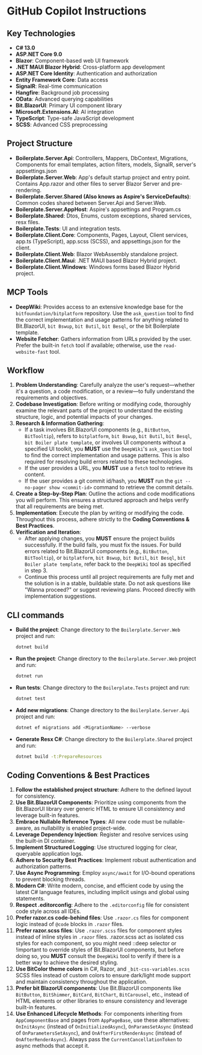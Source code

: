 # GitHub Copilot Instructions

## Key Technologies
- **C# 13.0**
- **ASP.NET Core 9.0**
- **Blazor**: Component-based web UI framework
- **.NET MAUI Blazor Hybrid**: Cross-platform app development
- **ASP.NET Core Identity**: Authentication and authorization
- **Entity Framework Core**: Data access
- **SignalR**: Real-time communication
- **Hangfire**: Background job processing
- **OData**: Advanced querying capabilities
- **Bit.BlazorUI**: Primary UI component library
- **Microsoft.Extensions.AI**: AI integration
- **TypeScript**: Type-safe JavaScript development
- **SCSS**: Advanced CSS preprocessing

## Project Structure
- **Boilerplate.Server.Api**: Controllers, Mappers, DbContext, Migrations, Components for email templates, action filters, models, SignalR, server's appsettings.json
- **Boilerplate.Server.Web**: App's default startup project and entry point. Contains App.razor and other files to server Blazor Server and pre-rendering.
- **Boilerplate.Server.Shared (Also knows as Aspire's ServiceDefaults)**: Common codes shared between Server.Api and Server.Web.
- **Boilerplate.Server.AppHost**: Aspire's appsettings and Program.cs
- **Boilerplate.Shared**: Dtos, Enums, custom exceptions, shared services, resx files.
- **Boilerplate.Tests**: UI and integration tests.
- **Boilerplate.Client.Core**: Components, Pages, Layout, Client services, app.ts (TypeScript), app.scss (SCSS), and appsettings.json for the client.
- **Boilerplate.Client.Web**: Blazor WebAssembly standalone project.
- **Boilerplate.Client.Maui**: .NET MAUI based Blazor Hybrid project.
- **Boilerplate.Client.Windows**: Windows forms based Blazor Hybrid project.

## MCP Tools
- **DeepWiki**: Provides access to an extensive knowledge base for the `bitfoundation/bitplatform` repository. Use the `ask_question` tool to find the correct implementation and usage patterns for anything related to Bit.BlazorUI, `bit Bswup`, `bit Butil`, `bit Besql`, or the bit Boilerplate template.
- **Website Fetcher**: Gathers information from URLs provided by the user. Prefer the built-in `fetch` tool if available; otherwise, use the `read-website-fast` tool.

## Workflow
1.  **Problem Understanding**: Carefully analyze the user's request—whether it's a question, a code modification, or a review—to fully understand the requirements and objectives.
2.  **Codebase Investigation**: Before writing or modifying code, thoroughly examine the relevant parts of the project to understand the existing structure, logic, and potential impacts of your changes.
3.  **Research & Information Gathering**:
    *   If a task involves Bit.BlazorUI components (e.g., `BitButton`, `BitTooltip`), refers to `bitplatform`, `bit Bswup`, `bit Butil`, `bit Besql`, `bit Boiler plate template`, or involves UI components without a specified UI toolkit, you **MUST** use the `DeepWiki`'s `ask_question` tool to find the correct implementation and usage patterns. This is also required for resolving build errors related to these technologies.
    *   If the user provides a URL, you **MUST** use a `fetch` tool to retrieve its content.
    *   If the user provides a git commit id/hash, you **MUST** run the `git --no-pager show <commit-id>` command to retrieve the commit details.
4.  **Create a Step-by-Step Plan**: Outline the actions and code modifications you will perform. This ensures a structured approach and helps verify that all requirements are being met.
5.  **Implementation**: Execute the plan by writing or modifying the code. Throughout this process, adhere strictly to the **Coding Conventions & Best Practices**.
6.  **Verification and Iteration**:
    *   After applying changes, you **MUST** ensure the project builds successfully. If the build fails, you must fix the issues. For build errors related to Bit.BlazorUI components (e.g., `BitButton`, `BitTooltip`), or `bitplatform`, `bit Bswup`, `bit Butil`, `bit Besql`, `bit Boiler plate template`, refer back to the `DeepWiki` tool as specified in step 3.
    *   Continue this process until all project requirements are fully met and the solution is in a stable, buildable state.
    Do not ask questions like "Wanna proceed?" or suggest reviewing plans. Proceed directly with implementation suggestions.

## CLI commands
- **Build the project**: Change directory to the `Boilerplate.Server.Web` project and run:
  ```bash
  dotnet build
  ```
- **Run the project**: Change directory to the `Boilerplate.Server.Web` project and run:
  ```bash
  dotnet run
  ```
- **Run tests**: Change directory to the `Boilerplate.Tests` project and run:
  ```bash
  dotnet test
  ```
- **Add new migrations**: Change directory to the `Boilerplate.Server.Api` project and run:
  ```bash
  dotnet ef migrations add <MigrationName> --verbose
  ```
- **Generate Resx C#**: Change directory to the `Boilerplate.Shared` project and run:
  ```bash
  dotnet build -t:PrepareResources
  ```

## Coding Conventions & Best Practices
01. **Follow the established project structure**: Adhere to the defined layout for consistency.
02. **Use Bit.BlazorUI Components**: Prioritize using components from the Bit.BlazorUI library over generic HTML to ensure UI consistency and leverage built-in features.
03. **Embrace Nullable Reference Types**: All new code must be nullable-aware, as nullability is enabled project-wide.
04. **Leverage Dependency Injection**: Register and resolve services using the built-in DI container.
05. **Implement Structured Logging**: Use structured logging for clear, queryable application logs.
06. **Adhere to Security Best Practices**: Implement robust authentication and authorization patterns.
07. **Use Async Programming**: Employ `async/await` for I/O-bound operations to prevent blocking threads.
08. **Modern C#**: Write modern, concise, and efficient code by using the latest C# language features, including implicit usings and global using statements.
09. **Respect .editorconfig**: Adhere to the `.editorconfig` file for consistent code style across all IDEs.
10. **Prefer razor.cs code-behind files**: Use `.razor.cs` files for component logic instead of `@code` blocks in `.razor` files.
11. **Prefer razor.scss files**: Use `.razor.scss` files for component styles instead of inline styles in `.razor` files.
.razor.scss act as isolated css styles for each component, so you might need ::deep selector or !important to override styles of Bit.BlazorUI components, but before doing so, you **MUST** consult the `DeepWiki` tool to verify if there is a better way to achieve the desired styling.
12. **Use BitColor theme colors** in C#, Razor, and `_bit-css-variables.scss` SCSS files instead of custom colors to ensure dark/light mode support and maintain consistency throughout the application.
13. **Prefer bit BlazorUI components**: Use Bit.BlazorUI components like `BitButton`, `BitShimmer`, `BitCard`, `BitChart`, `BitCarousel`, etc., instead of HTML elements or other libraries to ensure consistency and leverage built-in features.
14. **Use Enhanced Lifecycle Methods**: For components inheriting from `AppComponentBase` and pages from `AppPageBase`, use these alternatives: `OnInitAsync` (instead of `OnInitializedAsync`), `OnParamsSetAsync` (instead of `OnParametersSetAsync`), and `OnAfterFirstRenderAsync` (instead of `OnAfterRenderAsync`). Always pass the `CurrentCancellationToken` to async methods that accept it.